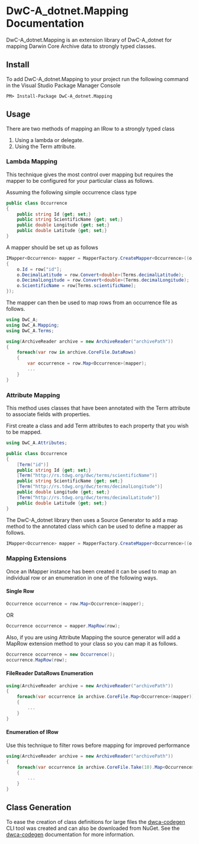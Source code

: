 ﻿# DwC-A_dotnet.Mapping Documentation

DwC-A_dotnet.Mapping is an extension library of DwC-A_dotnet for mapping Darwin Core Archive data to strongly typed classes.

## Install

To add DwC-A_dotnet.Mapping to your project run the following command in the Visual Studio Package Manager Console

    PM> Install-Package DwC-A_dotnet.Mapping

## Usage

There are two methods of mapping an IRow to a strongly typed class

1. Using a lambda or delegate.
2. Using the Term attribute.

### Lambda Mapping

This technique gives the most control over mapping but requires the mapper to be configured for your particular class as follows.

Assuming the following simple occurrence class type

```csharp
public class Occurrence
{
    public string Id {get; set;}
    public string ScientificName {get; set;}
    public double Longitude {get; set;}
    public double Latitude {get; set;}
}
```

A mapper should be set up as follows

```csharp
IMapper<Occurrence> mapper = MapperFactory.CreateMapper<Occurrence>((o, row) =>
{
    o.Id = row["id"];
    o.DecimalLatitude = row.Convert<double>(Terms.decimalLatitude);
    o.DecimalLongitude = row.Convert<double>(Terms.decimalLongitude);
    o.ScientificName = row[Terms.scientificName];
});
```

The mapper can then be used to map rows from an occurrence file as follows.

```csharp
using DwC_A;
using DwC_A.Mapping;
using DwC_A.Terms;

using(ArchiveReader archive = new ArchiveReader("archivePath"))
{
    foreach(var row in archive.CoreFile.DataRows)
    {
        var occurrence = row.Map<Occurrence>(mapper);
        ...
    }
}
```

### Attribute Mapping

This method uses classes that have been annotated with the Term attribute to associate fields with properties.

First create a class and add Term attributes to each property that you wish to be mapped.

```csharp
using DwC_A.Attributes;

public class Occurrence
{
    [Term("id")]
    public string Id {get; set;}
    [Term("http://rs.tdwg.org/dwc/terms/scientificName")]
    public string ScientificName {get; set;}
    [Term("http://rs.tdwg.org/dwc/terms/decimalLongitude")]
    public double Longitude {get; set;}
    [Term("http://rs.tdwg.org/dwc/terms/decimalLatitude")]
    public double Latitude {get; set;}
}
```

The DwC-A_dotnet library then uses a Source Generator to add a map method to the annotated class which can be used to define a mapper as follows.

```csharp
IMapper<Occurrence> mapper = MapperFactory.CreateMapper<Occurrence>((o, row) => o.MapRow(row));

```

### Mapping Extensions

Once an IMapper instance has been created it can be used to map an individual row or an enumeration in one of the following ways.

#### Single Row

```csharp
Occurrence occurrence = row.Map<Occurrence>(mapper);
```

OR

```csharp
Occurrence occurrence = mapper.MapRow(row);
```

Also, if you are using Attribute Mapping the source generator will add a MapRow extension method to your class so you can map it as follows.

```csharp
Occurrence occurrence = new Occurrence();
occurrence.MapRow(row);
```

#### FileReader DataRows Enumeration
```csharp
using(ArchiveReader archive = new ArchiveReader("archivePath"))
{
    foreach(var occurrence in archive.CoreFile.Map<Occurrence>(mapper))
    {
        ...
    }
}
```

#### Enumeration of IRow

Use this technique to filter rows before mapping for improved performance

```csharp
using(ArchiveReader archive = new ArchiveReader("archivePath"))
{
    foreach(var occurrence in archive.CoreFile.Take(10).Map<Occurrence>(mapper))
    {
        ...
    }
}
```

## Class Generation

To ease the creation of class definitions for large files the [dwca-codegen](https://github.com/pjoiner/DwC-A_dotnet.Mapping/tree/master/src/dwca-codegen) CLI tool was created and can also be downloaded from NuGet.  See the [dwca-codegen](https://github.com/pjoiner/DwC-A_dotnet.Mapping/tree/master/src/dwca-codegen) documentation for more information.

